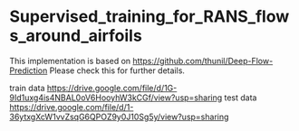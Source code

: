 # Supervised_training_for_RANS_flows_around_airfoils

This implementation is based on https://github.com/thunil/Deep-Flow-Prediction
Please check this for further details. 

train data https://drive.google.com/file/d/1G-9Id1uxg4is4NBAL0oV6HooyhW3kCGf/view?usp=sharing 
test data https://drive.google.com/file/d/1-36ytxgXcW1vvZsqG6QPOZ9y0J10Sg5y/view?usp=sharing
